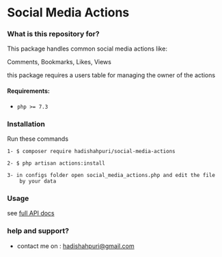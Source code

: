 # Social Media Actions #

### What is this repository for? ###
This package handles common social media actions like: 

Comments, Bookmarks, Likes, Views

this package requires a users table for managing the owner of the actions


#### Requirements:
- `php >= 7.3`

### Installation ###

Run these commands

    1- $ composer require hadishahpuri/social-media-actions
    
    2- $ php artisan actions:install

    3- in configs folder open social_media_actions.php and edit the file 
        by your data

### Usage ###
see [full API docs](https://github.com/hadishahpuri/social_media_actions/blob/master/src/Routes/README.md)

### help and support? ###
* contact me on :  [hadishahpuri@gmail.com](mailto:hadishahpuri@gmail.com)